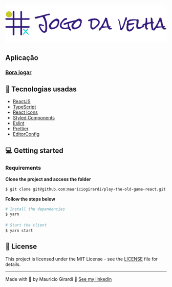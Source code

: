 <h1 align="center">
 <img src=".github/logo.svg" />
</h1>

## Aplicação
### [Bora jogar](https://play-the-old-game-react.mauriciogirardi.vercel.app/)


## 🚀 Tecnologias usadas

- [ReactJS](https://reactjs.org/)
- [TypeScript](https://www.typescriptlang.org/)
- [React Icons](https://react-icons.netlify.com/#/)
- [Styled Components](https://styled-components.com/)
- [Eslint](https://eslint.org/)
- [Prettier](https://prettier.io/)
- [EditorConfig](https://editorconfig.org/)

## 💻 Getting started

### Requirements

**Clone the project and access the folder**

```bash
$ git clone git@github.com:mauriciogirardi/play-the-old-game-react.git
```

**Follow the steps below**

```bash
# Install the dependencies
$ yarn

# Start the client
$ yarn start
```

## 📝 License

This project is licensed under the MIT License - see the [LICENSE](LICENSE) file for details.

---

Made with 💜 by Mauricio Girardi 👋 [See my linkedin](https://www.linkedin.com/in/mauricio-girardi/)
